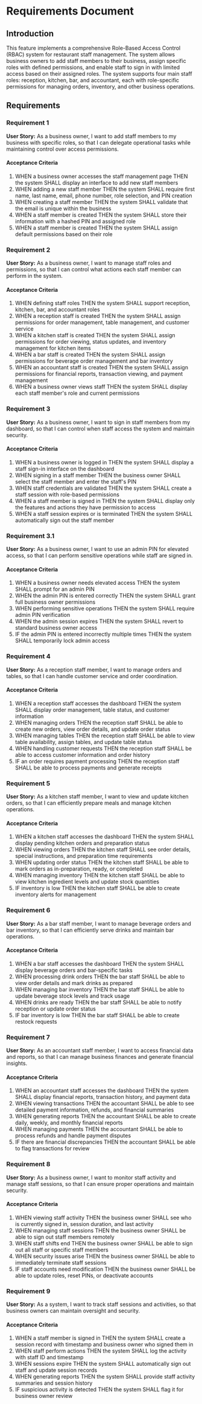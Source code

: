 # Requirements Document

## Introduction

This feature implements a comprehensive Role-Based Access Control (RBAC) system for restaurant staff management. The system allows business owners to add staff members to their business, assign specific roles with defined permissions, and enable staff to sign in with limited access based on their assigned roles. The system supports four main staff roles: reception, kitchen, bar, and accountant, each with role-specific permissions for managing orders, inventory, and other business operations.

## Requirements

### Requirement 1

**User Story:** As a business owner, I want to add staff members to my business with specific roles, so that I can delegate operational tasks while maintaining control over access permissions.

#### Acceptance Criteria

1. WHEN a business owner accesses the staff management page THEN the system SHALL display an interface to add new staff members
2. WHEN adding a new staff member THEN the system SHALL require first name, last name, email, phone number, role selection, and PIN creation
3. WHEN creating a staff member THEN the system SHALL validate that the email is unique within the business
4. WHEN a staff member is created THEN the system SHALL store their information with a hashed PIN and assigned role
5. WHEN a staff member is created THEN the system SHALL assign default permissions based on their role

### Requirement 2

**User Story:** As a business owner, I want to manage staff roles and permissions, so that I can control what actions each staff member can perform in the system.

#### Acceptance Criteria

1. WHEN defining staff roles THEN the system SHALL support reception, kitchen, bar, and accountant roles
2. WHEN a reception staff is created THEN the system SHALL assign permissions for order management, table management, and customer service
3. WHEN a kitchen staff is created THEN the system SHALL assign permissions for order viewing, status updates, and inventory management for kitchen items
4. WHEN a bar staff is created THEN the system SHALL assign permissions for beverage order management and bar inventory
5. WHEN an accountant staff is created THEN the system SHALL assign permissions for financial reports, transaction viewing, and payment management
6. WHEN a business owner views staff THEN the system SHALL display each staff member's role and current permissions

### Requirement 3

**User Story:** As a business owner, I want to sign in staff members from my dashboard, so that I can control when staff access the system and maintain security.

#### Acceptance Criteria

1. WHEN a business owner is logged in THEN the system SHALL display a staff sign-in interface on the dashboard
2. WHEN signing in a staff member THEN the business owner SHALL select the staff member and enter the staff's PIN
3. WHEN staff credentials are validated THEN the system SHALL create a staff session with role-based permissions
4. WHEN a staff member is signed in THEN the system SHALL display only the features and actions they have permission to access
5. WHEN a staff session expires or is terminated THEN the system SHALL automatically sign out the staff member

### Requirement 3.1

**User Story:** As a business owner, I want to use an admin PIN for elevated access, so that I can perform sensitive operations while staff are signed in.

#### Acceptance Criteria

1. WHEN a business owner needs elevated access THEN the system SHALL prompt for an admin PIN
2. WHEN the admin PIN is entered correctly THEN the system SHALL grant full business owner permissions
3. WHEN performing sensitive operations THEN the system SHALL require admin PIN verification
4. WHEN the admin session expires THEN the system SHALL revert to standard business owner access
5. IF the admin PIN is entered incorrectly multiple times THEN the system SHALL temporarily lock admin access

### Requirement 4

**User Story:** As a reception staff member, I want to manage orders and tables, so that I can handle customer service and order coordination.

#### Acceptance Criteria

1. WHEN a reception staff accesses the dashboard THEN the system SHALL display order management, table status, and customer information
2. WHEN managing orders THEN the reception staff SHALL be able to create new orders, view order details, and update order status
3. WHEN managing tables THEN the reception staff SHALL be able to view table availability, assign tables, and update table status
4. WHEN handling customer requests THEN the reception staff SHALL be able to access customer information and order history
5. IF an order requires payment processing THEN the reception staff SHALL be able to process payments and generate receipts

### Requirement 5

**User Story:** As a kitchen staff member, I want to view and update kitchen orders, so that I can efficiently prepare meals and manage kitchen operations.

#### Acceptance Criteria

1. WHEN a kitchen staff accesses the dashboard THEN the system SHALL display pending kitchen orders and preparation status
2. WHEN viewing orders THEN the kitchen staff SHALL see order details, special instructions, and preparation time requirements
3. WHEN updating order status THEN the kitchen staff SHALL be able to mark orders as in-preparation, ready, or completed
4. WHEN managing inventory THEN the kitchen staff SHALL be able to view kitchen ingredient levels and update stock quantities
5. IF inventory is low THEN the kitchen staff SHALL be able to create inventory alerts for management

### Requirement 6

**User Story:** As a bar staff member, I want to manage beverage orders and bar inventory, so that I can efficiently serve drinks and maintain bar operations.

#### Acceptance Criteria

1. WHEN a bar staff accesses the dashboard THEN the system SHALL display beverage orders and bar-specific tasks
2. WHEN processing drink orders THEN the bar staff SHALL be able to view order details and mark drinks as prepared
3. WHEN managing bar inventory THEN the bar staff SHALL be able to update beverage stock levels and track usage
4. WHEN drinks are ready THEN the bar staff SHALL be able to notify reception or update order status
5. IF bar inventory is low THEN the bar staff SHALL be able to create restock requests

### Requirement 7

**User Story:** As an accountant staff member, I want to access financial data and reports, so that I can manage business finances and generate financial insights.

#### Acceptance Criteria

1. WHEN an accountant staff accesses the dashboard THEN the system SHALL display financial reports, transaction history, and payment data
2. WHEN viewing transactions THEN the accountant SHALL be able to see detailed payment information, refunds, and financial summaries
3. WHEN generating reports THEN the accountant SHALL be able to create daily, weekly, and monthly financial reports
4. WHEN managing payments THEN the accountant SHALL be able to process refunds and handle payment disputes
5. IF there are financial discrepancies THEN the accountant SHALL be able to flag transactions for review

### Requirement 8

**User Story:** As a business owner, I want to monitor staff activity and manage staff sessions, so that I can ensure proper operations and maintain security.

#### Acceptance Criteria

1. WHEN viewing staff activity THEN the business owner SHALL see who is currently signed in, session duration, and last activity
2. WHEN managing staff sessions THEN the business owner SHALL be able to sign out staff members remotely
3. WHEN staff shifts end THEN the business owner SHALL be able to sign out all staff or specific staff members
4. WHEN security issues arise THEN the business owner SHALL be able to immediately terminate staff sessions
5. IF staff accounts need modification THEN the business owner SHALL be able to update roles, reset PINs, or deactivate accounts

### Requirement 9

**User Story:** As a system, I want to track staff sessions and activities, so that business owners can maintain oversight and security.

#### Acceptance Criteria

1. WHEN a staff member is signed in THEN the system SHALL create a session record with timestamp and business owner who signed them in
2. WHEN staff perform actions THEN the system SHALL log the activity with staff ID and timestamp
3. WHEN sessions expire THEN the system SHALL automatically sign out staff and update session records
4. WHEN generating reports THEN the system SHALL provide staff activity summaries and session history
5. IF suspicious activity is detected THEN the system SHALL flag it for business owner review
